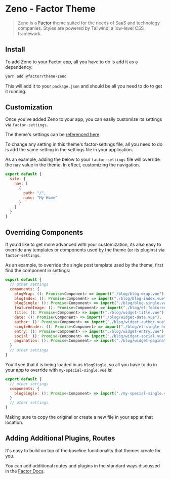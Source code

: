 # Zeno - Factor Theme

> Zeno is a [Factor](https://factor.dev/) theme suited for the needs of SaaS and technology companies. Styles are powered by Tailwind, a low-level CSS framework.

## Install

To add Zeno to your Factor app, all you have to do is add it as a dependency:

```bash
yarn add @factor/theme-zeno
```

This will add it to your `package.json` and should be all you need to do to get it running.

## Customization

Once you've added Zeno to your app, you can easily customize its settings via `factor-settings`.

The theme's settings can be [referenced here](https://github.com/fiction-com/factor/blob/development/%40themes/theme-zeno/src/factor-settings.ts).

To change any setting in this theme's factor-settings file, all you need to do is add the same setting in the settings file in your application.

As an example, adding the below to your `factor-settings` file will override the nav value in the theme. In effect, customizing the navigation.

```js
export default {
  site: {
    nav: [
      {
        path: "/",
        name: "My Home"
      }
    ]
  }
}
```

## Overriding Components

If you'd like to get more advanced with your customization, its also easy to override any templates or components used by the theme (or its plugins) via `factor-settings`.

As an example, to override the single post template used by the theme, first find the component in settings:

```js
export default {
  // other settings
  components: {
    blogWrap: (): Promise<Component> => import("./blog/blog-wrap.vue"),
    blogIndex: (): Promise<Component> => import("./blog/blog-index.vue"),
    blogSingle: (): Promise<Component> => import("./blog/blog-single.vue"),
    featuredImage: (): Promise<Component> => import("./blog/el-featured-image.vue"),
    title: (): Promise<Component> => import("./blog/widget-title.vue"),
    date: (): Promise<Component> => import("./blog/widget-date.vue"),
    author: (): Promise<Component> => import("./blog/widget-author.vue"),
    singleHeader: (): Promise<Component> => import("./blog/el-single-header.vue"),
    entry: (): Promise<Component> => import("./blog/widget-entry.vue"),
    social: (): Promise<Component> => import("./blog/widget-social.vue"),
    pagination: (): Promise<Component> => import("./blog/widget-pagination.vue")
  }
  // other settings
}
```

You'll see that it is being loaded in as `blogSingle`, so all you have to do in your app to override with `my-special-single.vue` is:

```js
export default {
  // other settings
  components: {
    blogSingle: (): Promise<Component> => import("./my-special-single.vue")
  }
  // other settings
}
```

Making sure to copy the original or create a new file in your app at that location.

## Adding Additional Plugins, Routes

It's easy to build on top of the baseline functionality that themes create for you.

You can add additional routes and plugins in the standard ways discussed in the [Factor Docs](https://factor.dev/guide).
